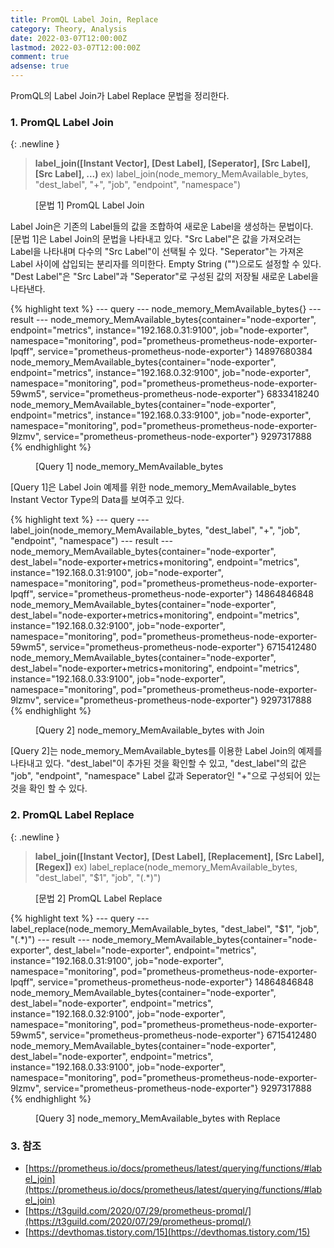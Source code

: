 ```yaml
---
title: PromQL Label Join, Replace
category: Theory, Analysis
date: 2022-03-07T12:00:00Z
lastmod: 2022-03-07T12:00:00Z
comment: true
adsense: true
---
```


PromQL의 Label Join가 Label Replace 문법을 정리한다.

### 1. PromQL Label Join

{: .newline }
> **label_join([Instant Vector], [Dest Label], [Seperator], [Src Label], [Src Label], ...)**
> ex) label_join(node_memory_MemAvailable_bytes, "dest_label", "+", "job", "endpoint", "namespace")
<figure>
<figcaption class="caption">[문법 1] PromQL Label Join</figcaption>
</figure>

Label Join은 기존의 Label들의 값을 조합하여 새로운 Label을 생성하는 문법이다. [문법 1]은 Label Join의 문법을 나타내고 있다. "Src Label"은 값을 가져오려는 Label을 나타내며 다수의 "Src Label"이 선택될 수 있다. "Seperator"는 가져온 Label 사이에 삽입되는 분리자를 의미한다. Empty String ("")으로도 설정할 수 있다. "Dest Label"은 "Src Label"과 "Seperator"로 구성된 값의 저장될 새로운 Label을 나타낸다.

{% highlight text %}
--- query ---
node_memory_MemAvailable_bytes{}
--- result ---
node_memory_MemAvailable_bytes{container="node-exporter", endpoint="metrics", instance="192.168.0.31:9100", job="node-exporter", namespace="monitoring", pod="prometheus-prometheus-node-exporter-lpqff", service="prometheus-prometheus-node-exporter"} 14897680384
node_memory_MemAvailable_bytes{container="node-exporter", endpoint="metrics", instance="192.168.0.32:9100", job="node-exporter", namespace="monitoring", pod="prometheus-prometheus-node-exporter-59wm5", service="prometheus-prometheus-node-exporter"} 6833418240
node_memory_MemAvailable_bytes{container="node-exporter", endpoint="metrics", instance="192.168.0.33:9100", job="node-exporter", namespace="monitoring", pod="prometheus-prometheus-node-exporter-9lzmv", service="prometheus-prometheus-node-exporter"} 9297317888
{% endhighlight %}
<figure>
<figcaption class="caption">[Query 1] node_memory_MemAvailable_bytes</figcaption>
</figure>

[Query 1]은 Label Join 예제를 위한 node_memory_MemAvailable_bytes Instant Vector Type의 Data를 보여주고 있다.

{% highlight text %}
--- query ---
label_join(node_memory_MemAvailable_bytes, "dest_label", "+", "job", "endpoint", "namespace")
--- result ---
node_memory_MemAvailable_bytes{container="node-exporter", dest_label="node-exporter+metrics+monitoring", endpoint="metrics", instance="192.168.0.31:9100", job="node-exporter", namespace="monitoring", pod="prometheus-prometheus-node-exporter-lpqff", service="prometheus-prometheus-node-exporter"} 14864846848
node_memory_MemAvailable_bytes{container="node-exporter", dest_label="node-exporter+metrics+monitoring", endpoint="metrics", instance="192.168.0.32:9100", job="node-exporter", namespace="monitoring", pod="prometheus-prometheus-node-exporter-59wm5", service="prometheus-prometheus-node-exporter"} 6715412480
node_memory_MemAvailable_bytes{container="node-exporter", dest_label="node-exporter+metrics+monitoring", endpoint="metrics", instance="192.168.0.33:9100", job="node-exporter", namespace="monitoring", pod="prometheus-prometheus-node-exporter-9lzmv", service="prometheus-prometheus-node-exporter"} 9297317888
{% endhighlight %}
<figure>
<figcaption class="caption">[Query 2] node_memory_MemAvailable_bytes with Join</figcaption>
</figure>

[Query 2]는 node_memory_MemAvailable_bytes를 이용한 Label Join의 예제를 나타내고 있다. "dest_label"이 추가된 것을 확인할 수 있고, "dest_label"의 값은 "job", "endpoint", "namespace" Label 값과 Seperator인 "+"으로 구성되어 있는것을 확인 할 수 있다.

### 2. PromQL Label Replace

{: .newline }
> **label_join([Instant Vector], [Dest Label], [Replacement], [Src Label], [Regex])**
> ex) label_replace(node_memory_MemAvailable_bytes, "dest_label", "$1", "job", "(.*)")
<figure>
<figcaption class="caption">[문법 2] PromQL Label Replace</figcaption>
</figure>

{% highlight text %}
--- query ---
label_replace(node_memory_MemAvailable_bytes, "dest_label", "$1", "job", "(.*)")
--- result ---
node_memory_MemAvailable_bytes{container="node-exporter", dest_label="node-exporter", endpoint="metrics", instance="192.168.0.31:9100", job="node-exporter", namespace="monitoring", pod="prometheus-prometheus-node-exporter-lpqff", service="prometheus-prometheus-node-exporter"} 14864846848
node_memory_MemAvailable_bytes{container="node-exporter", dest_label="node-exporter", endpoint="metrics", instance="192.168.0.32:9100", job="node-exporter", namespace="monitoring", pod="prometheus-prometheus-node-exporter-59wm5", service="prometheus-prometheus-node-exporter"} 6715412480
node_memory_MemAvailable_bytes{container="node-exporter", dest_label="node-exporter", endpoint="metrics", instance="192.168.0.33:9100", job="node-exporter", namespace="monitoring", pod="prometheus-prometheus-node-exporter-9lzmv", service="prometheus-prometheus-node-exporter"} 9297317888
{% endhighlight %}
<figure>
<figcaption class="caption">[Query 3] node_memory_MemAvailable_bytes with Replace</figcaption>
</figure>

### 3. 참조

* [https://prometheus.io/docs/prometheus/latest/querying/functions/#label_join](https://prometheus.io/docs/prometheus/latest/querying/functions/#label_join)
* [https://t3guild.com/2020/07/29/prometheus-promql/](https://t3guild.com/2020/07/29/prometheus-promql/)
* [https://devthomas.tistory.com/15](https://devthomas.tistory.com/15)
